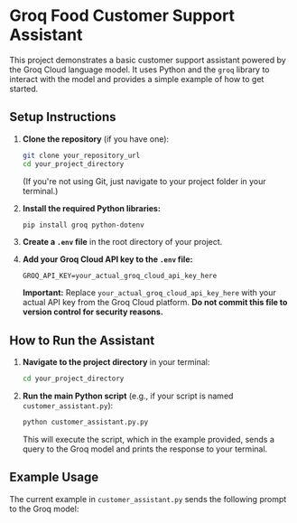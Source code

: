 # Groq Food Customer Support Assistant

This project demonstrates a basic customer support assistant powered by the Groq Cloud language model. It uses Python and the `groq` library to interact with the model and provides a simple example of how to get started.

## Setup Instructions

1.  **Clone the repository** (if you have one):
    ```bash
    git clone your_repository_url
    cd your_project_directory
    ```
    (If you're not using Git, just navigate to your project folder in your terminal.)

2.  **Install the required Python libraries:**
    ```bash
    pip install groq python-dotenv
    ```

3.  **Create a `.env` file** in the root directory of your project.

4.  **Add your Groq Cloud API key to the `.env` file:**
    ```
    GROQ_API_KEY=your_actual_groq_cloud_api_key_here
    ```
    **Important:** Replace `your_actual_groq_cloud_api_key_here` with your actual API key from the Groq Cloud platform. **Do not commit this file to version control for security reasons.**

## How to Run the Assistant

1.  **Navigate to the project directory** in your terminal:
    ```bash
    cd your_project_directory
    ```

2.  **Run the main Python script** (e.g., if your script is named `customer_assistant.py`):
    ```bash
    python customer_assistant.py.py
    ```

    This will execute the script, which in the example provided, sends a query to the Groq model and prints the response to your terminal.

## Example Usage

The current example in `customer_assistant.py` sends the following prompt to the Groq model: